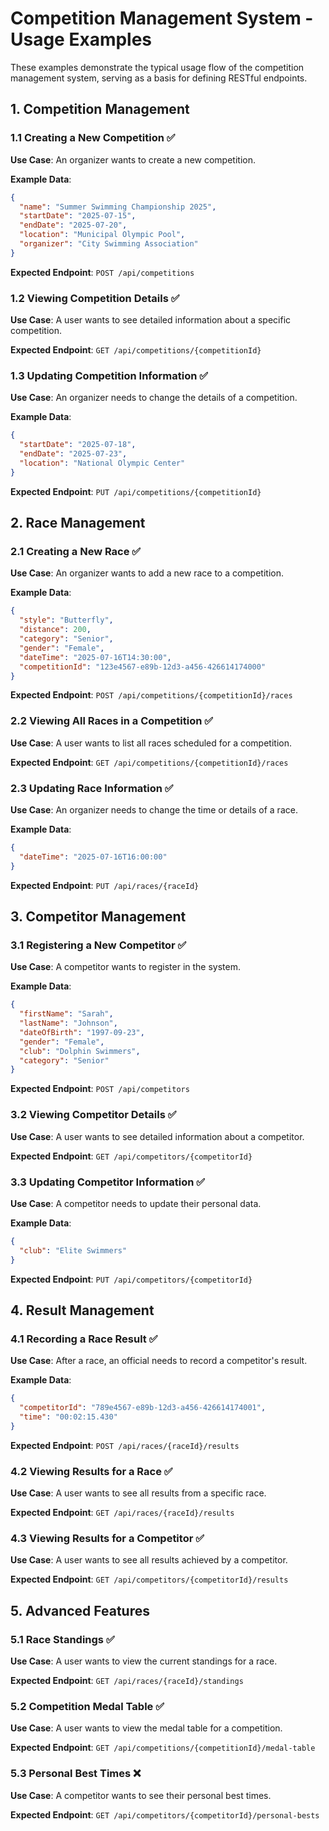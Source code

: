 # Competition Management System - Usage Examples

These examples demonstrate the typical usage flow of the competition management system, serving as a basis for defining RESTful endpoints.

## 1. Competition Management

### 1.1 Creating a New Competition ✅

**Use Case**: An organizer wants to create a new competition.

**Example Data**:

```json
{
  "name": "Summer Swimming Championship 2025",
  "startDate": "2025-07-15",
  "endDate": "2025-07-20",
  "location": "Municipal Olympic Pool",
  "organizer": "City Swimming Association"
}
```

**Expected Endpoint**: `POST /api/competitions`

### 1.2 Viewing Competition Details ✅

**Use Case**: A user wants to see detailed information about a specific competition.

**Expected Endpoint**: `GET /api/competitions/{competitionId}`

### 1.3 Updating Competition Information ✅

**Use Case**: An organizer needs to change the details of a competition.

**Example Data**:

```json
{
  "startDate": "2025-07-18",
  "endDate": "2025-07-23",
  "location": "National Olympic Center"
}
```

**Expected Endpoint**: `PUT /api/competitions/{competitionId}`

## 2. Race Management

### 2.1 Creating a New Race ✅

**Use Case**: An organizer wants to add a new race to a competition.

**Example Data**:

```json
{
  "style": "Butterfly",
  "distance": 200,
  "category": "Senior",
  "gender": "Female",
  "dateTime": "2025-07-16T14:30:00",
  "competitionId": "123e4567-e89b-12d3-a456-426614174000"
}
```

**Expected Endpoint**: `POST /api/competitions/{competitionId}/races`

### 2.2 Viewing All Races in a Competition ✅

**Use Case**: A user wants to list all races scheduled for a competition.

**Expected Endpoint**: `GET /api/competitions/{competitionId}/races`

### 2.3 Updating Race Information ✅

**Use Case**: An organizer needs to change the time or details of a race.

**Example Data**:

```json
{
  "dateTime": "2025-07-16T16:00:00"
}
```

**Expected Endpoint**: `PUT /api/races/{raceId}`

## 3. Competitor Management

### 3.1 Registering a New Competitor ✅

**Use Case**: A competitor wants to register in the system.

**Example Data**:

```json
{
  "firstName": "Sarah",
  "lastName": "Johnson",
  "dateOfBirth": "1997-09-23",
  "gender": "Female",
  "club": "Dolphin Swimmers",
  "category": "Senior"
}
```

**Expected Endpoint**: `POST /api/competitors`

### 3.2 Viewing Competitor Details ✅

**Use Case**: A user wants to see detailed information about a competitor.

**Expected Endpoint**: `GET /api/competitors/{competitorId}`

### 3.3 Updating Competitor Information ✅

**Use Case**: A competitor needs to update their personal data.

**Example Data**:

```json
{
  "club": "Elite Swimmers"
}
```

**Expected Endpoint**: `PUT /api/competitors/{competitorId}`

## 4. Result Management

### 4.1 Recording a Race Result ✅

**Use Case**: After a race, an official needs to record a competitor's result.

**Example Data**:

```json
{
  "competitorId": "789e4567-e89b-12d3-a456-426614174001",
  "time": "00:02:15.430"
}
```

**Expected Endpoint**: `POST /api/races/{raceId}/results`

### 4.2 Viewing Results for a Race ✅

**Use Case**: A user wants to see all results from a specific race.

**Expected Endpoint**: `GET /api/races/{raceId}/results`

### 4.3 Viewing Results for a Competitor ✅

**Use Case**: A user wants to see all results achieved by a competitor.

**Expected Endpoint**: `GET /api/competitors/{competitorId}/results`

## 5. Advanced Features

### 5.1 Race Standings ✅

**Use Case**: A user wants to view the current standings for a race.

**Expected Endpoint**: `GET /api/races/{raceId}/standings`

### 5.2 Competition Medal Table ✅

**Use Case**: A user wants to view the medal table for a competition.

**Expected Endpoint**: `GET /api/competitions/{competitionId}/medal-table`

### 5.3 Personal Best Times ❌

**Use Case**: A competitor wants to see their personal best times.

**Expected Endpoint**: `GET /api/competitors/{competitorId}/personal-bests`
